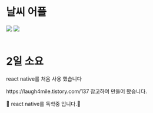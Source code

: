 # 날씨 어플
<span><img src="https://img.shields.io/badge/HTML5-E34F26?style=flat&logo=HTML5&logoColor=white" /></span>
<span><img src="https://img.shields.io/badge/CSS-1572B6?style=flat&logo=css3&logoColor=white" /></span>
<br>
<br>
# 2일 소요
react native를 처음 사용 했습니다
<p>https://laugh4mile.tistory.com/137 참고하여 만들어 봤습니다.</p>
<p> 🙂 react native를 독학중 입니다.👶</p>

